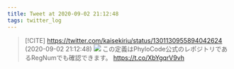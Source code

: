 ```yaml
---
title: Tweet at 2020-09-02 21:12:48
tags: twitter_log
---
```


> [!CITE] https://twitter.com/kaisekiriu/status/1301130955894042624 (2020-09-02 21:12:48)
> ![](https://twitter.com/kaisekiriu/status/1301130955894042624)
> この定義はPhyloCode公式のレポジトリであるRegNumでも確認できます。
> https://t.co/XbYgqrV9vh
